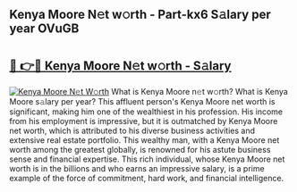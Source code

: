 ## Kenya Moore N𝚎t w𝚘rth - Part-kx6 S𝚊lary per year OVuGB

# <h2><a href="http://gc44vou.nevu.top/?p=Kenya+Moore">🔗 👉🔴 Kenya Moore N𝚎t w𝚘rth - S𝚊lary</a></h2>

[![Kenya Moore N𝚎t W𝚘rth](https://i.imgur.com/Oavwk0R.jpeg)](http://gc44vou.nevu.top/?p=Kenya+Moore)
What is Kenya Moore n𝚎t w𝚘rth? What is Kenya Moore s𝚊lary per year?
This affluent person's Kenya Moore net worth is significant, making him one of the wealthiest in his profession. His income from his employment is impressive, but it is outmatched by Kenya Moore net worth, which is attributed to his diverse business activities and extensive real estate portfolio. This wealthy man, with a Kenya Moore net worth among the greatest globally, is renowned for his astute business sense and financial expertise. This rich individual, whose Kenya Moore net worth is in the billions and who earns an impressive salary, is a prime example of the force of commitment, hard work, and financial intelligence.
